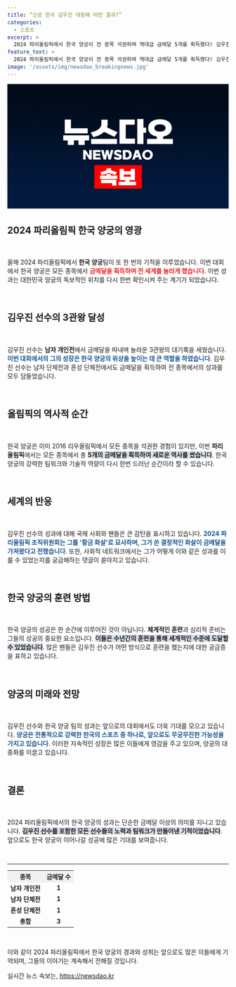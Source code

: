 ```yaml
---
title: “신궁 한국 김우진 대항해 어떤 결과?”
categories:
  - 스포츠
excerpt: >
  2024 파리올림픽에서 한국 양궁이 전 종목 석권하며 역대급 금메달 5개를 획득했다! 김우진 선수는 단체전과 개인전에서 금메달을 따고 3관왕에 올라 세계를 경악케 했다. “한국 양궁, 왜 이렇게 강한가?” 궁금증이 폭발하고 있다!
feature_text: >
  2024 파리올림픽에서 한국 양궁이 전 종목 석권하며 역대급 금메달 5개를 획득했다! 김우진 선수는 단체전과 개인전에서 금메달을 따고 3관왕에 올라 세계를 경악케 했다. “한국 양궁, 왜 이렇게 강한가?” 궁금증이 폭발하고 있다!
image: '/assets/img/newsdao_breakingnews.jpg'
---
```


<p><img src="/assets/img/newsdao_breakingnews.jpg" alt="ranknews 속보" /></p>

<h2 data-ke-size="size26">2024 파리올림픽 한국 양궁의 영광</h2>

<p data-ke-size="size16">&nbsp;</p>

<p>올해 2024 파리올림픽에서 <b>한국 양궁</b>팀이 또 한 번의 기적을 이루었습니다. 이번 대회에서 한국 양궁은 모든 종목에서 <b><span style="color: #ee2323;">금메달을 획득하며 전 세계를 놀라게 했습니다</span></b>. 이번 성과는 대한민국 양궁의 독보적인 위치를 다시 한번 확인시켜 주는 계기가 되었습니다. </p>

<p data-ke-size="size16">&nbsp;</p>

<h2 data-ke-size="size26">김우진 선수의 3관왕 달성</h2>

<p data-ke-size="size16">&nbsp;</p>

<p>김우진 선수는 <b>남자 개인전</b>에서 금메달을 따내며 놀라운 3관왕의 대기록을 세웠습니다. <b><span style="color: #1a5490;">이번 대회에서의 그의 성장은 한국 양궁의 위상을 높이는 데 큰 역할을 하였습니다</span></b>. 김우진 선수는 남자 단체전과 혼성 단체전에서도 금메달을 획득하여 전 종목에서의 성과를 모두 담들었습니다.</p>

<p data-ke-size="size16">&nbsp;</p>

<h2 data-ke-size="size26">올림픽의 역사적 순간</h2>

<p data-ke-size="size16">&nbsp;</p>

<p>한국 양궁은 이미 2016 리우올림픽에서 모든 종목을 석권한 경험이 있지만, 이번 <b>파리올림픽</b>에서는 모든 종목에서 총 <b><span style="background-color: #21538527;">5개의 금메달을 획득하여 새로운 역사를 썼습니다</span></b>. 한국 양궁의 강력한 팀워크와 기술적 역량이 다시 한번 드러난 순간이라 할 수 있습니다.</p>

<p data-ke-size="size16">&nbsp;</p>

<h2 data-ke-size="size26">세계의 반응</h2>

<p data-ke-size="size16">&nbsp;</p>

<p>김우진 선수의 성과에 대해 국제 사회와 팬들은 큰 감탄을 표시하고 있습니다. <b><span style="color: #1a5490;">2024 파리올림픽 조직위원회는 그를 '황금 화살'로 묘사하며, 그가 쏜 결정적인 화살이 금메달을 가져왔다고 전했습니다</span></b>. 또한, 사회적 네트워크에서는 그가 어떻게 이와 같은 성과를 이룰 수 있었는지를 궁금해하는 댓글이 쏟아지고 있습니다.</p>

<p data-ke-size="size16">&nbsp;</p>

<h2 data-ke-size="size26">한국 양궁의 훈련 방법</h2>

<p data-ke-size="size16">&nbsp;</p>

<p>한국 양궁의 성공은 한 순간에 이루어진 것이 아닙니다. <b>체계적인 훈련</b>과 심리적 준비는 그들의 성공의 중요한 요소입니다. <b><span style="background-color: #21538527;">이들은 수년간의 훈련을 통해 세계적인 수준에 도달할 수 있었습니다</span></b>. 많은 팬들은 김우진 선수가 어떤 방식으로 훈련을 했는지에 대한 궁금증을 표하고 있습니다.</p>

<p data-ke-size="size16">&nbsp;</p>

<h2 data-ke-size="size26">양궁의 미래와 전망</h2>

<p data-ke-size="size16">&nbsp;</p>

<p>김우진 선수와 한국 양궁 팀의 성과는 앞으로의 대회에서도 더욱 기대를 모으고 있습니다. <b><span style="color: #1a5490;">양궁은 전통적으로 강력한 한국의 스포츠 중 하나로, 앞으로도 무궁무진한 가능성을 가지고 있습니다</span></b>. 이러한 지속적인 성장은 많은 이들에게 영감을 주고 있으며, 양궁의 대중화를 이끌고 있습니다.</p>

<p data-ke-size="size16">&nbsp;</p>

<h2 data-ke-size="size26">결론</h2>

<p data-ke-size="size16">&nbsp;</p>

<p>2024 파리올림픽에서의 한국 양궁의 성과는 단순한 금메달 이상의 의미를 지니고 있습니다. <b><span style="background-color: #21538527;">김우진 선수를 포함한 모든 선수들의 노력과 팀워크가 만들어낸 기적이었습니다</span></b>. 앞으로도 한국 양궁이 이어나갈 성공에 많은 기대를 보여줍니다.</p>

<p data-ke-size="size16">&nbsp;</p>

<hr>

<table style="width:100%; border-collapse: collapse;">
  <tr>
    <th style="text-align: center; background-color: #f1f1f1;">종목</th>
    <th style="text-align: center; background-color: #f1f1f1;">금메달 수</th>
  </tr>
  <tr>
    <td style="text-align: center; height: 17px;"><b>남자 개인전</b></td>
    <td style="text-align: center; height: 17px;"><b>1</b></td>
  </tr>
  <tr>
    <td style="text-align: center; height: 17px;"><b>남자 단체전</b></td>
    <td style="text-align: center; height: 17px;"><b>1</b></td>
  </tr>
  <tr>
    <td style="text-align: center; height: 17px;"><b>혼성 단체전</b></td>
    <td style="text-align: center; height: 17px;"><b>1</b></td>
  </tr>
  <tr>
    <td style="text-align: center; height: 17px;"><b>총합</b></td>
    <td style="text-align: center; height: 17px;"><b>3</b></td>
  </tr>
</table>

<p data-ke-size="size16">&nbsp;</p>

<p>이와 같이 2024 파리올림픽에서 한국 양궁의 경과와 성취는 앞으로도 많은 이들에게 기억되며, 그들의 이야기는 계속해서 전해질 것입니다.</p>
실시간 뉴스 속보는, <a href="https://newsdao.kr" rel="dofollow">https://newsdao.kr</a>


